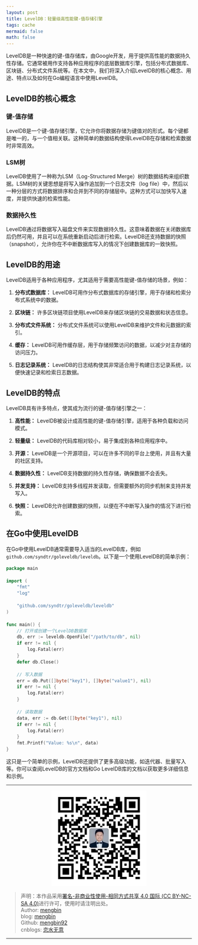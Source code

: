 ```yaml
---
layout: post
title: LevelDB：轻量级高性能键-值存储引擎
tags: cache
mermaid: false
math: false
---  
```


LevelDB是一种快速的键-值存储库，由Google开发，用于提供高性能的数据持久性存储。它通常被用作支持各种应用程序的底层数据库引擎，包括分布式数据库、区块链、分布式文件系统等。在本文中，我们将深入介绍LevelDB的核心概念、用途、特点以及如何在Go编程语言中使用LevelDB。

## LevelDB的核心概念

### 键-值存储

LevelDB是一个键-值存储引擎，它允许你将数据存储为键值对的形式。每个键都是唯一的，与一个值相关联。这种简单的数据结构使得LevelDB在存储和检索数据时非常高效。

### LSM树

LevelDB使用了一种称为LSM（Log-Structured Merge）树的数据结构来组织数据。LSM树的关键思想是将写入操作追加到一个日志文件（log file）中，然后以一种分层的方式将数据排序和合并到不同的存储层中。这种方式可以加快写入速度，并提供快速的检索性能。

### 数据持久性

LevelDB通过将数据写入磁盘文件来实现数据持久性。这意味着数据在关闭数据库后仍然可用，并且可以在系统重新启动后进行检索。LevelDB还支持数据的快照（snapshot），允许你在不中断数据库写入的情况下创建数据库的一致快照。

## LevelDB的用途

LevelDB适用于各种应用程序，尤其适用于需要高性能键-值存储的场景，例如：

1. **分布式数据库：** LevelDB可用作分布式数据库的存储引擎，用于存储和检索分布式系统中的数据。

2. **区块链：** 许多区块链项目使用LevelDB来存储区块链的交易数据和状态信息。

3. **分布式文件系统：** 分布式文件系统可以使用LevelDB来维护文件和元数据的索引。

4. **缓存：** LevelDB可用作缓存层，用于存储频繁访问的数据，以减少对主存储的访问压力。

5. **日志记录系统：** LevelDB的日志结构使其非常适合用于构建日志记录系统，以便快速记录和检索日志数据。

## LevelDB的特点

LevelDB具有许多特点，使其成为流行的键-值存储引擎之一：

1. **高性能：** LevelDB被设计成高性能的键-值存储引擎，适用于各种负载和访问模式。

2. **轻量级：** LevelDB的代码库相对较小，易于集成到各种应用程序中。

3. **开源：** LevelDB是一个开源项目，可以在许多不同的平台上使用，并且有大量的社区支持。

4. **数据持久性：** LevelDB支持数据的持久性存储，确保数据不会丢失。

5. **并发支持：** LevelDB支持多线程并发读取，但需要额外的同步机制来支持并发写入。

6. **快照：** LevelDB允许创建数据的快照，以便在不中断写入操作的情况下进行检索。

## 在Go中使用LevelDB

在Go中使用LevelDB通常需要导入适当的LevelDB库，例如`github.com/syndtr/goleveldb/leveldb`。以下是一个使用LevelDB的简单示例：

```go
package main

import (
    "fmt"
    "log"

    "github.com/syndtr/goleveldb/leveldb"
)

func main() {
    // 打开或创建一个LevelDB数据库
    db, err := leveldb.OpenFile("/path/to/db", nil)
    if err != nil {
        log.Fatal(err)
    }
    defer db.Close()

    // 写入数据
    err = db.Put([]byte("key1"), []byte("value1"), nil)
    if err != nil {
        log.Fatal(err)
    }

    // 读取数据
    data, err := db.Get([]byte("key1"), nil)
    if err != nil {
        log.Fatal(err)
    }
    fmt.Printf("Value: %s\n", data)
}
```

这只是一个简单的示例，LevelDB还提供了更多高级功能，如迭代器、批量写入等。你可以查阅LevelDB的官方文档和Go LevelDB库的文档以获取更多详细信息和示例。

---

<div align="center">
  <img src="../img/qrcode_wechat.jpg" alt="孟斯特">
</div>

> 声明：本作品采用[署名-非商业性使用-相同方式共享 4.0 国际 (CC BY-NC-SA 4.0)](https://creativecommons.org/licenses/by-nc-sa/4.0/deed.zh)进行许可，使用时请注明出处。  
> Author: [mengbin](mengbin1992@outlook.com)  
> blog: [mengbin](https://mengbin.top)  
> Github: [mengbin92](https://mengbin92.github.io/)  
> cnblogs: [恋水无意](https://www.cnblogs.com/lianshuiwuyi/)  

---
